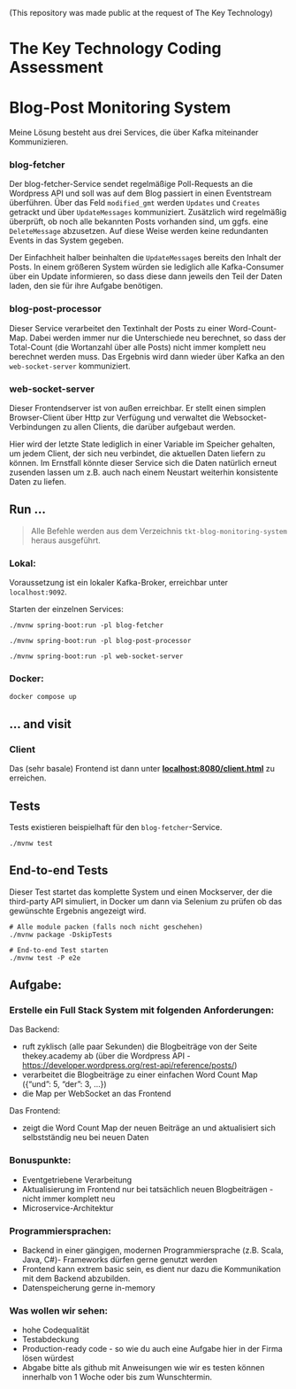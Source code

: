 (This repository was made public at the request of The Key Technology)

# The Key Technology Coding Assessment

# Blog-Post Monitoring System

Meine Lösung besteht aus drei Services, die über Kafka miteinander Kommunizieren.

### blog-fetcher
Der blog-fetcher-Service sendet regelmäßige Poll-Requests an die Wordpress API und soll was auf dem Blog passiert in einen Eventstream überführen.
Über das Feld `modified_gmt` werden `Updates` und `Creates` getrackt und über `UpdateMessages` kommuniziert.
Zusätzlich wird regelmäßig überprüft, ob noch alle bekannten Posts vorhanden sind, um ggfs. eine `DeleteMessage` abzusetzen.
Auf diese Weise werden keine redundanten Events in das System gegeben.

Der Einfachheit halber beinhalten die `UpdateMessage`s bereits den Inhalt der Posts. In einem größeren System würden sie lediglich alle Kafka-Consumer über ein Update informieren, so dass diese dann jeweils den Teil der Daten laden, den sie für ihre Aufgabe benötigen.

### blog-post-processor
Dieser Service verarbeitet den Textinhalt der Posts zu einer Word-Count-Map. Dabei werden immer nur die Unterschiede neu berechnet, so dass der Total-Count (die Wortanzahl über alle Posts) nicht immer komplett neu berechnet werden muss.
Das Ergebnis wird dann wieder über Kafka an den `web-socket-server` kommuniziert.

### web-socket-server
Dieser Frontendserver ist von außen erreichbar. Er stellt einen simplen Browser-Client über Http zur Verfügung und verwaltet die Websocket-Verbindungen zu allen Clients, die darüber aufgebaut werden.

Hier wird der letzte State lediglich in einer Variable im Speicher gehalten, um jedem Client, der sich neu verbindet, die aktuellen Daten liefern zu können. Im Ernstfall könnte dieser Service sich die Daten natürlich erneut zusenden lassen um z.B. auch nach einem Neustart weiterhin konsistente Daten zu liefen.

## Run ...

> Alle Befehle werden aus dem Verzeichnis `tkt-blog-monitoring-system` heraus ausgeführt.

### Lokal:
Voraussetzung ist ein lokaler Kafka-Broker, erreichbar unter `localhost:9092`.

Starten der einzelnen Services:

```./mvnw spring-boot:run -pl blog-fetcher```

```./mvnw spring-boot:run -pl blog-post-processor```

```./mvnw spring-boot:run -pl web-socket-server```

### Docker:

`docker compose up`

## ... and visit

### Client

Das (sehr basale) Frontend ist dann unter <b>[localhost:8080/client.html](localhost:8080/client.html)</b> zu erreichen.

## Tests

Tests existieren beispielhaft für den `blog-fetcher`-Service.

```./mvnw test```

## End-to-end Tests

Dieser Test startet das komplette System und einen Mockserver, der die third-party API simuliert, in Docker um dann via Selenium zu prüfen ob das gewünschte Ergebnis angezeigt wird.

```
# Alle module packen (falls noch nicht geschehen)
./mvnw package -DskipTests

# End-to-end Test starten
./mvnw test -P e2e
```

## Aufgabe:

### Erstelle ein Full Stack System mit folgenden Anforderungen:

Das Backend:
- ruft zyklisch (alle paar Sekunden) die Blogbeiträge von der Seite thekey.academy ab (über die Wordpress API - https://developer.wordpress.org/rest-api/reference/posts/)
- verarbeitet die Blogbeiträge zu einer einfachen Word Count Map ({“und”: 5, “der”: 3, ...})
- die Map per WebSocket an das Frontend

Das Frontend:
- zeigt die Word Count Map der neuen Beiträge an und aktualisiert sich selbstständig neu bei neuen Daten

### Bonuspunkte:
- Eventgetriebene Verarbeitung
- Aktualisierung im Frontend nur bei tatsächlich neuen Blogbeiträgen - nicht immer komplett neu
- Microservice-Architektur

### Programmiersprachen:
- Backend in einer gängigen, modernen Programmiersprache (z.B. Scala, Java, C#)- Frameworks dürfen gerne genutzt werden
- Frontend kann extrem basic sein, es dient nur dazu die Kommunikation mit dem Backend abzubilden.
- Datenspeicherung gerne in-memory

### Was wollen wir sehen:
- hohe Codequalität
- Testabdeckung
- Production-ready code - so wie du auch eine Aufgabe hier in der Firma lösen würdest
- Abgabe bitte als github mit Anweisungen wie wir es testen können innerhalb von 1 Woche oder bis zum Wunschtermin.
